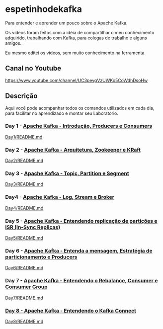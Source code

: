 # espetinhodekafka
Para entender e aprender um pouco sobre o Apache Kafka.

Os vídeos foram feitos com a idéia de compartilhar o meu conhecimento adquirido, trabalhando com Kafka, para colegas de trabalho e alguns amigos.

Eu mesmo editei os vídeos, sem muito conhecimento na ferramenta.

## Canal no Youtube
https://www.youtube.com/channel/UC3pevgVzUWKo5CoWdhDsoHw

## Descrição
Aqui você pode acompanhar todos os comandos utilizados em cada dia, para facilitar no aprendizado e montar seu Laboratorio.

### Day 1 - [Apache Kafka - Introdução, Producers e Consumers](https://www.youtube.com/watch?v=JR0stghYSho&t=1s)

[Day1/README.md](Day1/README.md)

### Day 2 - [Apache Kafka - Arquitetura, Zookeeper e KRaft](https://youtu.be/IYcp8lr8L6E)

[Day2/README.md](Day2/README.md)

### Day 3 - [Apache Kafka - Topic, Partition e Segment](https://youtu.be/gsaEp1WQZM8)

[Day3/README.md](Day3/README.md)

### Day4 - [Apache Kafka - Log, Stream e Broker](https://youtu.be/hDlod7c0CSw)

[Day4/README.md](Day4/README.md)

### Day 5 - [Apache Kafka - Entendendo replicação de partições e ISR (In-Sync Replicas)](https://youtu.be/fiV3EOJiK-Y)

[Day5/README.md](Day5/README.md)

### Day 6 - [Apache Kafka - Entenda a mensagem, Estratégia de particionamento e Producers](https://youtu.be/DEgyY9KLi5s)

[Day6/README.md](Day6/README.md)

### Day 7 - [Apache Kafka - Entendendo o Rebalance, Consumer e Consumer Group](https://youtu.be/Xuq7hRvxiTo)

[Day7/README.md](Day7/README.md)

### [Day 8 - Apache Kafka - Entendendo o Kafka Connect](https://youtu.be/Obkg0sa4GB4)

[Day8/README.md](Day8/README.md)
